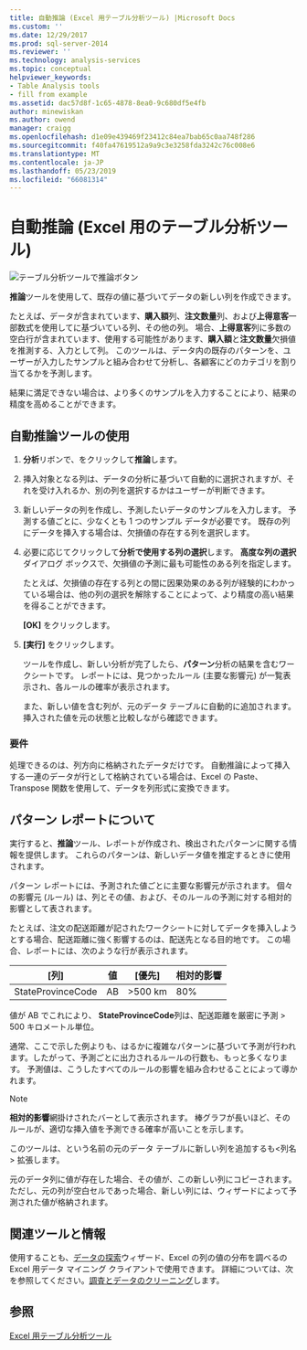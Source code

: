 ```yaml
---
title: 自動推論 (Excel 用テーブル分析ツール) |Microsoft Docs
ms.custom: ''
ms.date: 12/29/2017
ms.prod: sql-server-2014
ms.reviewer: ''
ms.technology: analysis-services
ms.topic: conceptual
helpviewer_keywords:
- Table Analysis tools
- fill from example
ms.assetid: dac57d8f-1c65-4878-8ea0-9c680df5e4fb
author: minewiskan
ms.author: owend
manager: craigg
ms.openlocfilehash: d1e09e439469f23412c84ea7bab65c0aa748f286
ms.sourcegitcommit: f40fa47619512a9a9c3e3258fda3242c76c008e6
ms.translationtype: MT
ms.contentlocale: ja-JP
ms.lasthandoff: 05/23/2019
ms.locfileid: "66081314"
---
```

# <a name="fill-from-example-table-analysis-tools-for-excel"></a>自動推論 (Excel 用のテーブル分析ツール)
  ![テーブル分析ツールで推論ボタン](media/tat-fillex.gif "テーブル分析ツールの例の全体適用ボタン")  
  
 **推論**ツールを使用して、既存の値に基づいてデータの新しい列を作成できます。  
  
 たとえば、データが含まれています、**購入額**列、**注文数量**列、および**上得意客**一部数式を使用してに基づいている列、その他の列。 場合、**上得意客**列に多数の空白行が含まれています、使用する可能性があります、**購入額**と**注文数量**欠損値を推測する、入力として列。 このツールは、データ内の既存のパターンを、ユーザーが入力したサンプルと組み合わせて分析し、各顧客にどのカテゴリを割り当てるかを予測します。  
  
 結果に満足できない場合は、より多くのサンプルを入力することにより、結果の精度を高めることができます。  
  
## <a name="using-the-fill-from-example-tool"></a>自動推論ツールの使用  
  
1.  **分析**リボンで、をクリックして**推論**します。  
  
2.  挿入対象となる列は、データの分析に基づいて自動的に選択されますが、それを受け入れるか、別の列を選択するかはユーザーが判断できます。  
  
3.  新しいデータの列を作成し、予測したいデータのサンプルを入力します。 予測する値ごとに、少なくとも 1 つのサンプル データが必要です。 既存の列にデータを挿入する場合は、欠損値の存在する列を選択します。  
  
4.  必要に応じてクリックして**分析で使用する列の選択**します。 **高度な列の選択** ダイアログ ボックスで、欠損値の予測に最も可能性のある列を指定します。  
  
     たとえば、欠損値の存在する列との間に因果効果のある列が経験的にわかっている場合は、他の列の選択を解除することによって、より精度の高い結果を得ることができます。  
  
     **[OK]** をクリックします。  
  
5.  **[実行]** をクリックします。  
  
     ツールを作成し、新しい分析が完了したら、**パターン**分析の結果を含むワークシートです。 レポートには、見つかったルール (主要な影響元) が一覧表示され、各ルールの確率が表示されます。  
  
     また、新しい値を含む列が、元のデータ テーブルに自動的に追加されます。 挿入された値を元の状態と比較しながら確認できます。  
  
### <a name="requirements"></a>要件  
 処理できるのは、列方向に格納されたデータだけです。 自動推論によって挿入する一連のデータが行として格納されている場合は、Excel の Paste、Transpose 関数を使用して、データを列形式に変換できます。  
  
## <a name="understanding-the-pattern-report"></a>パターン レポートについて  
 実行すると、**推論**ツール、レポートが作成され、検出されたパターンに関する情報を提供します。 これらのパターンは、新しいデータ値を推定するときに使用されます。  
  
 パターン レポートには、予測された値ごとに主要な影響元が示されます。 個々の影響元 (ルール) は、列とその値、および、そのルールの予測に対する相対的影響として表されます。  
  
 たとえば、注文の配送距離が記されたワークシートに対してデータを挿入しようとする場合、配送距離に強く影響するのは、配送先となる目的地です。 この場合、レポートには、次のような行が表示されます。  
  
|[列]|値|[優先]|相対的影響|  
|------------|-----------|------------|---------------------|  
|StateProvinceCode|AB|>500 km|80%|  
  
 値が AB でこれにより、 **StateProvinceCode**列は、配送距離を厳密に予測 > 500 キロメートル単位。  
  
 通常、ここで示した例よりも、はるかに複雑なパターンに基づいて予測が行われます。したがって、予測ごとに出力されるルールの行数も、もっと多くなります。 予測値は、こうしたすべてのルールの影響を組み合わせることによって導かれます。  
  
> [!NOTE]  
>  **相対的影響**網掛けされたバーとして表示されます。 棒グラフが長いほど、そのルールが、適切な挿入値を予測できる確率が高いことを示します。  
  
 このツールは、という名前の元のデータ テーブルに新しい列を追加するも\<列名 > 拡張します。  
  
 元のデータ列に値が存在した場合、その値が、この新しい列にコピーされます。 ただし、元の列が空白セルであった場合、新しい列には、ウィザードによって予測された値が格納されます。  
  
## <a name="related-tools-and-information"></a>関連ツールと情報  
 使用することも、[データの探索](explore-data-sql-server-data-mining-add-ins.md)ウィザード、Excel の列の値の分布を調べるの Excel 用データ マイニング クライアントで使用できます。 詳細については、次を参照してください。[調査とデータのクリーニング](exploring-and-cleaning-data.md)します。  
  
## <a name="see-also"></a>参照  
 [Excel 用テーブル分析ツール](table-analysis-tools-for-excel.md)  
  
  

